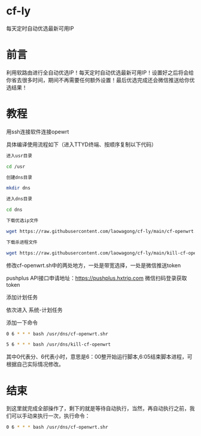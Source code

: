 # cf-ly
每天定时自动优选最新可用IP

# 前言
利用软路由进行全自动优选IP！每天定时自动优选最新可用IP！设置好之后将会给你省去很多时间，期间不再需要任何额外设置！最后优选完成还会微信推送给你优选结果！

# 教程
用ssh连接软件连接opewrt

具体编译使用流程如下（进入TTYD终端、按顺序复制以下代码）
 
 ```bash
进入usr目录

cd /usr

创建dns目录

mkdir dns

进入dns目录

cd dns

下载优选ip文件

wget https://raw.githubusercontent.com/laowagong/cf-ly/main/cf-openwrt.sh

下载杀进程文件

wget https://raw.githubusercontent.com/laowagong/cf-ly/main/kill-cf-openwrt.sh
```

修改cf-openwrt.sh中的两处地方，一处是带宽选择，一处是微信推送token

pushplus API接口申请地址：https://pushplus.hxtrip.com  微信扫码登录获取token

添加计划任务

依次进入 系统-计划任务

添加一下命令

 ```bash
0 6 * * * bash /usr/dns/cf-openwrt.shr

5 6 * * * bash /usr/dns/kill-cf-openwrt
```

其中0代表分、6代表小时，意思是6：00整开始运行脚本,6:05结束脚本进程，可根据自己实际情况修改。
 
# 结束
 
 到这里就完成全部操作了，剩下的就是等待自动执行，当然，再自动执行之前，我们可以手动来执行一次，执行命令：
 
 ```bash
0 6 * * * bash /usr/dns/cf-openwrt.shr
```

